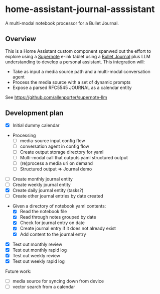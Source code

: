 # home-assistant-journal-asssistant

A multi-modal notebook processor for a Bullet Journal.

## Overview

This is a Home Assistant custom component spanwed out the effort to
explore using a [Supernote](https://supernote.com/) e-ink tablet using a [Bullet Journal](https://www.youtube.com/watch?v=fm15cmYU0IM) plus
LLM understanding to develop a personal assistant. This integration will:

- Take as input a media source path and a multi-modal conversation agent
- Process the media source with a set of dynamic prompts
- Expose a parsed RFC5545 JOURNAL as a calendar entity

See https://github.com/allenporter/supernote-llm

## Development plan

- [x] Initial dummy calendar
- Processing
  - [ ] media-source input config flow
  - [ ] conversation agent in config flow
  - [ ] Create output storage directory for yaml
  - [ ] Multi-modal call that outputs yaml structured output
  - [ ] (re)process a media uri on demand
  - [ ] Structured output => Journal demo
- [ ] Create monthly journal entity
- [ ] Create weekly journal entity
- [x] Create daily journal entity (tasks?)
- [ ] Create other journal entries by date created
- Given a directory of notebook yaml contents:
  - [x] Read the notebook file
  - [x] Read through notes grouped by date
  - [x] Check for journal entry on date
  - [x] Create journal entry if it does not already exist
  - [x] Add content to the journal entry
- [x] Test out monthly review
- [x] Test out monthly rapid log
- [x] Test out weekly review
- [x] Test out weekly rapid log

Future work:

- [ ] media source for syncing down from device
- [ ] vector search from a calendar
